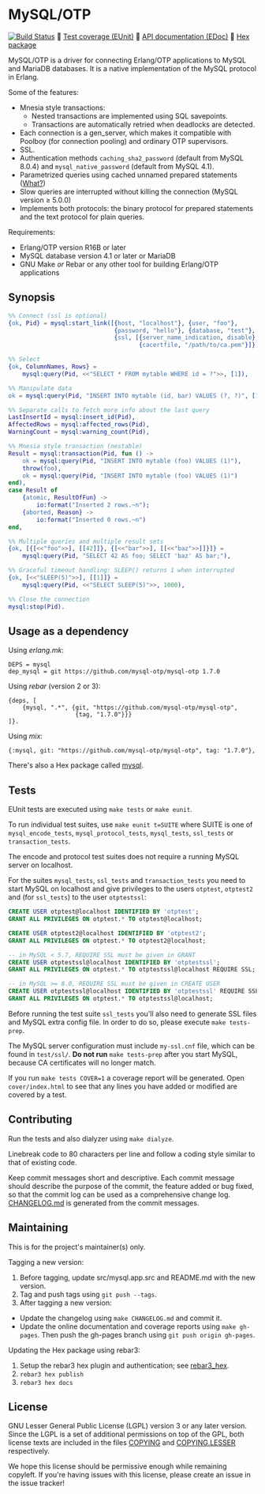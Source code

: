 MySQL/OTP
=========

[![Build Status](https://travis-ci.org/mysql-otp/mysql-otp.svg?branch=master)](https://travis-ci.org/mysql-otp/mysql-otp)
 :link: [Test coverage (EUnit)](//mysql-otp.github.io/mysql-otp/eunit.html)
 :link: [API documentation (EDoc)](//mysql-otp.github.io/mysql-otp/index.html)
 :link: [Hex package](//hex.pm/packages/mysql)

MySQL/OTP is a driver for connecting Erlang/OTP applications to MySQL and
MariaDB databases. It is a native implementation of the MySQL protocol in
Erlang.

Some of the features:

* Mnesia style transactions:
  * Nested transactions are implemented using SQL savepoints.
  * Transactions are automatically retried when deadlocks are detected.
* Each connection is a gen_server, which makes it compatible with Poolboy (for
  connection pooling) and ordinary OTP supervisors.
* SSL.
* Authentication methods `caching_sha2_password` (default from MySQL 8.0.4) and
  `mysql_native_password` (default from MySQL 4.1).
* Parametrized queries using cached unnamed prepared statements
  ([What?](https://github.com/mysql-otp/mysql-otp/wiki/Parametrized-queries-using-cached-prepared-statements))
* Slow queries are interrupted without killing the connection (MySQL version
  ≥ 5.0.0)
* Implements both protocols: the binary protocol for prepared statements and
  the text protocol for plain queries.

Requirements:

* Erlang/OTP version R16B or later
* MySQL database version 4.1 or later or MariaDB
* GNU Make *or* Rebar or any other tool for building Erlang/OTP applications

Synopsis
--------

```Erlang
%% Connect (ssl is optional)
{ok, Pid} = mysql:start_link([{host, "localhost"}, {user, "foo"},
                              {password, "hello"}, {database, "test"},
                              {ssl, [{server_name_indication, disable},
                                     {cacertfile, "/path/to/ca.pem"}]}]),

%% Select
{ok, ColumnNames, Rows} =
    mysql:query(Pid, <<"SELECT * FROM mytable WHERE id = ?">>, [1]),

%% Manipulate data
ok = mysql:query(Pid, "INSERT INTO mytable (id, bar) VALUES (?, ?)", [1, 42]),

%% Separate calls to fetch more info about the last query
LastInsertId = mysql:insert_id(Pid),
AffectedRows = mysql:affected_rows(Pid),
WarningCount = mysql:warning_count(Pid),

%% Mnesia style transaction (nestable)
Result = mysql:transaction(Pid, fun () ->
    ok = mysql:query(Pid, "INSERT INTO mytable (foo) VALUES (1)"),
    throw(foo),
    ok = mysql:query(Pid, "INSERT INTO mytable (foo) VALUES (1)")
end),
case Result of
    {atomic, ResultOfFun} ->
        io:format("Inserted 2 rows.~n");
    {aborted, Reason} ->
        io:format("Inserted 0 rows.~n")
end,

%% Multiple queries and multiple result sets
{ok, [{[<<"foo">>], [[42]]}, {[<<"bar">>], [[<<"baz">>]]}]} =
    mysql:query(Pid, "SELECT 42 AS foo; SELECT 'baz' AS bar;"),

%% Graceful timeout handling: SLEEP() returns 1 when interrupted
{ok, [<<"SLEEP(5)">>], [[1]]} =
    mysql:query(Pid, <<"SELECT SLEEP(5)">>, 1000),

%% Close the connection
mysql:stop(Pid).
```

Usage as a dependency
---------------------

Using *erlang.mk*:

    DEPS = mysql
    dep_mysql = git https://github.com/mysql-otp/mysql-otp 1.7.0

Using *rebar* (version 2 or 3):

    {deps, [
        {mysql, ".*", {git, "https://github.com/mysql-otp/mysql-otp",
                       {tag, "1.7.0"}}}
    ]}.

Using *mix*:

    {:mysql, git: "https://github.com/mysql-otp/mysql-otp", tag: "1.7.0"},

There's also a Hex package called [mysql](//hex.pm/packages/mysql).

Tests
-----

EUnit tests are executed using `make tests` or `make eunit`.

To run individual test suites, use `make eunit t=SUITE` where SUITE is one of
`mysql_encode_tests`, `mysql_protocol_tests`, `mysql_tests`, `ssl_tests` or
`transaction_tests`.

The encode and protocol test suites does not require a
running MySQL server on localhost.

For the suites `mysql_tests`, `ssl_tests` and `transaction_tests` you need to
start MySQL on localhost and give privileges to the users `otptest`, `otptest2`
and (for `ssl_tests`) to the user `otptestssl`:

```SQL
CREATE USER otptest@localhost IDENTIFIED BY 'otptest';
GRANT ALL PRIVILEGES ON otptest.* TO otptest@localhost;

CREATE USER otptest2@localhost IDENTIFIED BY 'otptest2';
GRANT ALL PRIVILEGES ON otptest.* TO otptest2@localhost;

-- in MySQL < 5.7, REQUIRE SSL must be given in GRANT
CREATE USER otptestssl@localhost IDENTIFIED BY 'otptestssl';
GRANT ALL PRIVILEGES ON otptest.* TO otptestssl@localhost REQUIRE SSL;

-- in MySQL >= 8.0, REQUIRE SSL must be given in CREATE USER
CREATE USER otptestssl@localhost IDENTIFIED BY 'otptestssl' REQUIRE SSL;
GRANT ALL PRIVILEGES ON otptest.* TO otptestssl@localhost;
```

Before running the test suite `ssl_tests` you'll also need to generate SSL files
and MySQL extra config file. In order to do so, please execute `make tests-prep`.

The MySQL server configuration must include `my-ssl.cnf` file,
which can be found in `test/ssl/`.
**Do not run** `make tests-prep` after you start MySQL,
because CA certificates will no longer match.

If you run `make tests COVER=1` a coverage report will be generated. Open
`cover/index.html` to see that any lines you have added or modified are covered
by a test.

Contributing
------------

Run the tests and also dialyzer using `make dialyze`.

Linebreak code to 80 characters per line and follow a coding style similar to
that of existing code.

Keep commit messages short and descriptive. Each commit message should describe
the purpose of the commit, the feature added or bug fixed, so that the commit
log can be used as a comprehensive change log. [CHANGELOG.md](CHANGELOG.md) is
generated from the commit messages.

Maintaining
-----------

This is for the project's maintainer(s) only.

Tagging a new version:

1. Before tagging, update src/mysql.app.src and README.md with the new version.
2. Tag and push tags using `git push --tags`.
3. After tagging a new version:
  * Update the changelog using `make CHANGELOG.md` and commit it.
  * Update the online documentation and coverage reports using `make gh-pages`.
    Then push the gh-pages branch using `git push origin gh-pages`.

Updating the Hex package using rebar3:

1. Setup the rebar3 hex plugin and authentication;
    see [rebar3_hex](https://github.com/tsloughter/rebar3_hex).
2. `rebar3 hex publish`
3. `rebar3 hex docs`

License
-------

GNU Lesser General Public License (LGPL) version 3 or any later version.
Since the LGPL is a set of additional permissions on top of the GPL, both
license texts are included in the files [COPYING](COPYING) and
[COPYING.LESSER](COPYING.LESSER) respectively.

We hope this license should be permissive enough while remaining copyleft. If
you're having issues with this license, please create an issue in the issue
tracker!
